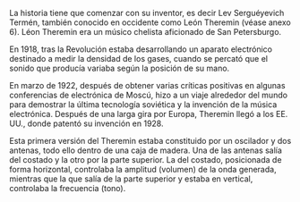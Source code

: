 La historia tiene que comenzar con su inventor, es decir Lev Serguéyevich Termén, también conocido en occidente como León Theremin (véase anexo 6). Léon Theremin era un músico chelista aficionado de San Petersburgo. 

En 1918, tras la Revolución estaba desarrollando un aparato electrónico destinado a medir la densidad de los gases, cuando se percató que el sonido que producía variaba según la posición de su mano.


En marzo de 1922, después de obtener varias críticas positivas en algunas conferencias de electrónica de Moscú, hizo a un viaje alrededor del mundo para demostrar la última tecnología soviética y la invención de la música electrónica. Después de una larga gira por Europa, Theremin llegó a los EE. UU., donde patentó su invención en 1928.
 
Esta primera versión del Theremin estaba constituido por un oscilador y dos antenas, todo ello dentro de una caja de madera. Una de las antenas salía del costado y la otro por la parte superior. La del costado, posicionada de forma horizontal, controlaba la amplitud (volumen) de la onda generada, mientras que la que salía de la parte superior y estaba en vertical, controlaba la frecuencia (tono).
